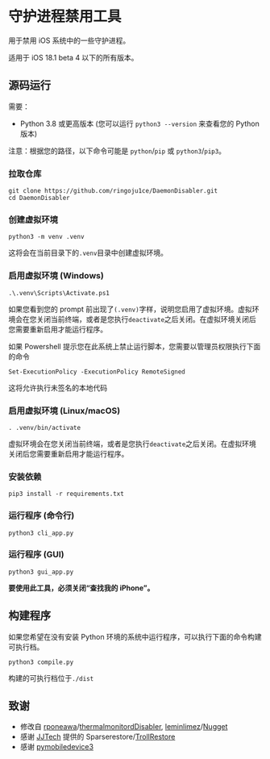 # 守护进程禁用工具
用于禁用 iOS 系统中的一些守护进程。

适用于 iOS 18.1 beta 4 以下的所有版本。

<!--img src="/images/overview_cn.png" style="height:300px;"-->

## 源码运行

需要：
- Python 3.8 或更高版本 (您可以运行 `python3 --version` 来查看您的 Python 版本)

注意：根据您的路径，以下命令可能是 `python`/`pip` 或 `python3`/`pip3`。

### 拉取仓库
```
git clone https://github.com/ringoju1ce/DaemonDisabler.git
cd DaemonDisabler
```

### 创建虚拟环境
```
python3 -m venv .venv
```

这将会在当前目录下的`.venv`目录中创建虚拟环境。

### 启用虚拟环境 (Windows)
```
.\.venv\Scripts\Activate.ps1
```

如果您看到您的 prompt 前出现了`(.venv)`字样，说明您启用了虚拟环境。虚拟环境会在您关闭当前终端，或者是您执行`deactivate`之后关闭。在虚拟环境关闭后您需要重新启用才能运行程序。

如果 Powershell 提示您在此系统上禁止运行脚本，您需要以管理员权限执行下面的命令
```
Set-ExecutionPolicy -ExecutionPolicy RemoteSigned
```

这将允许执行未签名的本地代码

### 启用虚拟环境 (Linux/macOS)
```
. .venv/bin/activate
```

虚拟环境会在您关闭当前终端，或者是您执行`deactivate`之后关闭。在虚拟环境关闭后您需要重新启用才能运行程序。

### 安装依赖
```
pip3 install -r requirements.txt
```

### 运行程序 (命令行)
```
python3 cli_app.py
```

### 运行程序 (GUI)
```
python3 gui_app.py
```

**要使用此工具，必须关闭“查找我的 iPhone”。**

## 构建程序

如果您希望在没有安装 Python 环境的系统中运行程序，可以执行下面的命令构建可执行档。

```
python3 compile.py
```

构建的可执行档位于`./dist`



## 致谢
- 修改自 [rponeawa](https://github.com/rponeawa)/[thermalmonitordDisabler](https://github.com/rponeawa/thermalmonitordDisabler), [leminlimez](https://github.com/leminlimez)/[Nugget](https://github.com/leminlimez/Nugget)
- 感谢 [JJTech](https://github.com/JJTech0130) 提供的 Sparserestore/[TrollRestore](https://github.com/JJTech0130/TrollRestore)
- 感谢 [pymobiledevice3](https://github.com/doronz88/pymobiledevice3)
